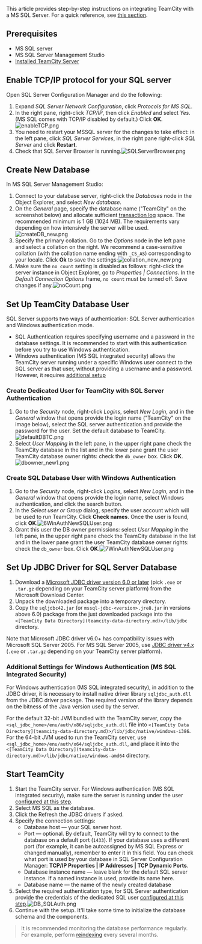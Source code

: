 [//]: # (title: Setting up TeamCity with MS SQL Server)
[//]: # (auxiliary-id: Setting up TeamCity with MS SQL Server)

This article provides step-by-step instructions on integrating TeamCity with a MS SQL Server. For a quick reference, see [this section](set-up-external-database.md#Microsoft+SQL+Server).

## Prerequisites

* MS SQL server
* MS SQL Server Management Studio
* [Installed TeamCity Server](install-and-start-teamcity-server.md)

## Enable TCP/IP protocol for your SQL server 

Open SQL Server Configuration Manager and do the following:
1. Expand _SQL Server Network Configuration_, click _Protocols for MS SQL_.
2. In the right pane, right-click _TCP/IP_, then click _Enabled_ and select _Yes_. (MS SQL comes with TCP/IP disabled by default.) Click __OK__.![enableTCP.png](enableTCP.png)
3. You need to restart your MSSQL server for the changes to take effect: in the left pane, click _SQL Server Services_, in the right pane right-click _SQL Server_ and click __Restart__.
4. Check that SQL Server Browser is running.![SQLServerBrowser.png](SQLServerBrowser.png)

## Create New Database

In MS SQL Server Management Studio:
1. Connect to your database server, right-click the _Databases_ node in the Object Explorer, and select _New database_.
2. On the _General_ page, specify the database name ("TeamCity" on the screenshot below) and allocate sufficient [transaction log](https://msdn.microsoft.com/en-us/library/ms365418.aspx) space. The recommended minimum is 1 GB (1024 MB). The requirements vary depending on how intensively the server will be used.![createDB_new.png](createDB_new.png)
3. Specify the primary collation. Go to the _Options_ node in the left pane and select a collation on the right. We recommend a case-sensitive collation (with the collation name ending with `_CS_AS`) corresponding to your locale. Click __Ok__ to save the settings:![collation_new_new.png](collation_new_new.png)
4. Make sure the `no count` setting is disabled as follows: right-click the server instance in Object Explorer, go to _Properties | Connections_. In the _Default Connection Options_ frame, `no count` must be turned off. Save changes if any.![noCount.png](noCount.png)


## Set Up TeamCity Database User

SQL Server supports two ways of authentication: SQL Server authentication and Windows authentication mode.

* SQL Authentication requires specifying username and a password in the database settings. It is recommended to start with this authentication before you try to use Windows authentication.
* Windows authentication (MS SQL integrated security) allows the TeamCity server running under a specific Windows user connect to the SQL server as that user, without providing a username and a password. However, it requires [additional setup](#Additional+Settings+for+Windows+Authentication+%28MS+SQL+Integrated+Security%29)

### Create Dedicated User for TeamCity with SQL Server Authentication

1. Go to the _Security_ node, right-click _Logins_, select _New Login_, and in the _General_ window that opens provide the login name ("TeamCity" on the image below), select the SQL server authentication and provide the password for the user. Set the default database to TeamCity.![defaultDBTC.png](defaultDBTC.png)
2. Select _User Mapping_ in the left pane, in the upper right pane check the TeamCity database in the list and in the lower pane grant the user TeamCity database owner rights: check the `db_owner` box. Click __OK__.![dbowner_new1.png](dbowner_new1.png)

### Create SQL Database User with Windows Authentication

1. Go to the _Security_ node, right-click _Logins_, select _New Login_, and in the _General_ window that opens provide the login name, select Windows authentication, and click the search button.
2. In the _Select user or Group_ dialog, specify the user account which will be used to run TeamCity. Click __Check names__. Once the user is found, click __OK__.![6WinAuthNewSQLUser.png](6WinAuthNewSQLUser.png)
3. Grant this user the DB owner permissions: select _User Mapping_ in the left pane, in the upper right pane check the TeamCity database in the list and in the lower pane grant the user TeamCity database owner rights: check the `db_owner` box. Click __OK__.![7WinAuthNewSQLUser.png](7WinAuthNewSQLUser.png)

## Set Up JDBC Driver for SQL Server Database

1. Download a [Microsoft JDBC driver version 6.0 or later](https://docs.microsoft.com/en-us/sql/connect/jdbc/download-microsoft-jdbc-driver-for-sql-server) (pick `.exe` or `.tar.gz` depending on your TeamCity server platform) from the Microsoft Download Center.
2. Unpack the downloaded package into a temporary directory.
3. Copy the `sqljdbc42.jar` (or `mssql-jdbc-<version>.jre8.jar` in versions above 6.0) package from the just downloaded package into the `<[TeamCity Data Directory](teamcity-data-directory.md)>/lib/jdbc` directory.

<note>

Note that Microsoft JDBC driver v6.0\+ has compatibility issues with Microsoft SQL Server 2005. For MS SQL Server 2005, use [JDBC driver v4.x](https://docs.microsoft.com/en-us/sql/connect/jdbc/download-microsoft-jdbc-driver-for-sql-server) (`.exe` or `.tar.gz` depending on your TeamCity server platform).

</note>

<anchor name="integratedSecurityAuth"/>

### Additional Settings for Windows Authentication (MS SQL Integrated Security)
[//]: # (AltHead: integratedSecurityAuth)

For Windows authentication (MS SQL integrated security), in addition to the JDBC driver, it is necessary to install native driver library `sqljdbc_auth.dll` from the JDBC driver package. The required version of the library depends on the bitness of the Java version used by the server.

For the default 32-bit JVM bundled with the TeamCity server, copy the `<sql_jdbc_home>/enu/auth/x86/sqljdbc_auth.dll` file into `<[TeamCity Data Directory](teamcity-data-directory.md)>/lib/jdbc/native/windows-i386`.   
For the 64-bit JVM used to run the TeamCity server, use `<sql_jdbc_home>/enu/auth/x64/sqljdbc_auth.dll`, and place it into the `<[TeamCity Data Directory](teamcity-data-directory.md)>/lib/jdbc/native/windows-amd64` directory.

## Start TeamCity

1. Start the TeamCity server. For Windows authentication (MS SQL integrated security), make sure the server is running under the user [configured at this step](#Create+SQL+Database+User+with+Windows+Authentication).
2. Select MS SQL as the database.
3. Click the Refresh the JDBC drivers if asked.
4. Specify the connection settings:
    - Database host — your SQL server host.
    - Port — optional. By default, TeamCity will try to connect to the database on a default port (`1433`). If your database uses a different port (for example, it can be autoassigned by MS SQL Express or changed manually), remember to enter it in this field. You can check what port is used by your database in SQL Server Configuration Manager: __TCP/IP Properties | IP Addresses | TCP Dynamic Ports__.
    - Database instance name — leave blank for the default SQL server instance. If a named instance is used, provide its name here.
    - Database name — the name of the newly created database
5. Select the required authentication type, for SQL Server authentication provide the credentials of the dedicated SQL user [configured at this step](#Create+Dedicated+User+for+TeamCity+with+SQL+Server+Authentication).![DB_SQLAuth.png](DB_SQLAuth.png)
6. Continue with the setup. It'll take some time to initialize the database schema and the components.

>It is recommended monitoring the database performance regularly. For example, perform [reindexing](https://msdn.microsoft.com/en-us/library/ms189858.aspx#Fragmentation) every several months.
